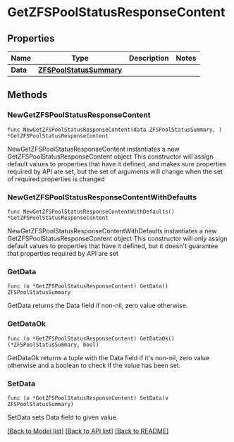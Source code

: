 # GetZFSPoolStatusResponseContent

## Properties

Name | Type | Description | Notes
------------ | ------------- | ------------- | -------------
**Data** | [**ZFSPoolStatusSummary**](ZFSPoolStatusSummary.md) |  | 

## Methods

### NewGetZFSPoolStatusResponseContent

`func NewGetZFSPoolStatusResponseContent(data ZFSPoolStatusSummary, ) *GetZFSPoolStatusResponseContent`

NewGetZFSPoolStatusResponseContent instantiates a new GetZFSPoolStatusResponseContent object
This constructor will assign default values to properties that have it defined,
and makes sure properties required by API are set, but the set of arguments
will change when the set of required properties is changed

### NewGetZFSPoolStatusResponseContentWithDefaults

`func NewGetZFSPoolStatusResponseContentWithDefaults() *GetZFSPoolStatusResponseContent`

NewGetZFSPoolStatusResponseContentWithDefaults instantiates a new GetZFSPoolStatusResponseContent object
This constructor will only assign default values to properties that have it defined,
but it doesn't guarantee that properties required by API are set

### GetData

`func (o *GetZFSPoolStatusResponseContent) GetData() ZFSPoolStatusSummary`

GetData returns the Data field if non-nil, zero value otherwise.

### GetDataOk

`func (o *GetZFSPoolStatusResponseContent) GetDataOk() (*ZFSPoolStatusSummary, bool)`

GetDataOk returns a tuple with the Data field if it's non-nil, zero value otherwise
and a boolean to check if the value has been set.

### SetData

`func (o *GetZFSPoolStatusResponseContent) SetData(v ZFSPoolStatusSummary)`

SetData sets Data field to given value.



[[Back to Model list]](../README.md#documentation-for-models) [[Back to API list]](../README.md#documentation-for-api-endpoints) [[Back to README]](../README.md)


